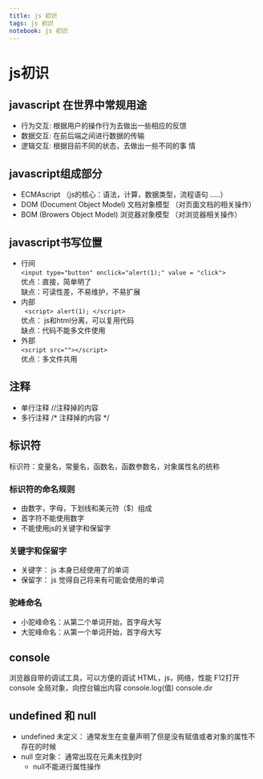 ```yaml
---
title: js 初识
tags: js 初识
notebook: js 初识
---
```

# js初识
## javascript 在世界中常规用途
 - 行为交互: 根据用户的操作行为去做出一些相应的反馈
- 数据交互: 在前后端之间进行数据的传输
- 逻辑交互: 根据目前不同的状态，去做出一些不同的事 情
## javascript组成部分
  - ECMAscript （js的核心：语法，计算，数据类型，流程语句 .....）
  - DOM (Document Object Model) 文档对象模型 （对页面文档的相关操作）
  - BOM (Browers Object Model) 浏览器对象模型 （对浏览器相关操作）
## javascript书写位置
  - 行间 <br>
    `
    <input type="button" onclick="alert(1);" value = "click">
    `<br>
    优点：直接，简单明了<br>
 	缺点：可读性差，不易维护，不易扩展
 - 内部<br>
 `  <script>
    alert(1);
    </script>
 `<br>
    优点： js和html分离，可以复用代码<br>
    缺点：代码不能多文件使用
 - 外部<br>
    `
        <script src=""></script>
    `<br>
    优点：多文件共用
## 注释
- 单行注释 //注释掉的内容
- 多行注释 /* 注释掉的内容 */
## 标识符
  标识符：变量名，常量名，函数名，函数参数名，对象属性名的统称
### 标识符的命名规则
 - 由数字，字母，下划线和美元符（$）组成
 - 首字符不能使用数字
 - 不能使用js的关键字和保留字
### 关键字和保留字
 - 关键字： js 本身已经使用了的单词
 - 保留字： js 觉得自己将来有可能会使用的单词
### 驼峰命名
 - 小驼峰命名：从第二个单词开始，首字母大写
 - 大驼峰命名：从第一个单词开始，首字母大写 
## console
 浏览器自带的调试工具，可以方便的调试 HTML，js，网络，性能 F12打开
 console
    全局对象，向控台输出内容
    console.log(值)
    console.dir
## undefined 和 null
  - undefined 未定义： 通常发生在变量声明了但是没有赋值或者对象的属性不存在的时候
  - null 空对象： 通常出现在元素未找到时
     - null不能进行属性操作